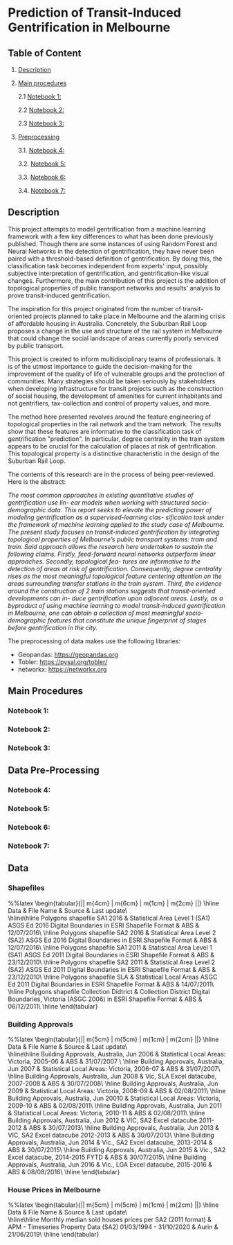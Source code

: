 # Prediction of Transit-Induced Gentrification in Melbourne
## Table of Content

1. [Description](#desc)

2. [Main procedures](#main)

    2.1 [Notebook 1: ](#n1)

    2.2 [Notebook 2: ](#n2)

    2.3 [Notebook 3: ](#n3)

3. [Preprocessing](#prep)

    3.1. [Notebook 4: ](#n4)

    3.2. [Notebook 5: ](#n5)

    3.3. [Notebook 6: ](#n6)

    3.4. [Notebook 7: ](#n7)



## Description <a name='desc'></a>

This project attempts to model gentrification from a machine learning framework with a few key differences to what has been done previously published. Though there are some instances of using Random Forest and Neural Networks in the detection of gentrification, they have never been paired with a threshold-based definition of gentrification. By doing this, the classification task becomes independent from experts' input, possibly subjective interpretation of gentrification, and gentrification-like visual changes. Furthermore, the main contribution of this project is the addition of topological properties of public transport networks and results' analysis to prove transit-induced gentrification.

The inspiration for this project originated from the number of transit-oriented projects planned to take place in Melbourne and the alarming crisis of affordable housing in Australia. Concretely, the Suburban Rail Loop proposes a change in the use and structure of the rail system in Melbourne that could change the social landscape of areas currently poorly serviced by public transport.

This project is created to inform multidisciplinary teams of professionals. It is of the utmost importance to guide the decision-making for the improvement of the quality of life of vulnerable groups and the protection of communities. Many strategies should be taken seriously by stakeholders when developing infrastructure for transit projects such as the construction of social housing, the development of amenities for current inhabitants and not gentrifiers, tax-collection and control of property values, and more.

The method here presented revolves around the feature engineering of topological properties in the rail network and the tram network. The results show that these features are informative to the classification task of gentrification "prediction". In particular, degree centrality in the train system appears to be crucial for the calculation of places at risk of gentrification. This topological property is a distinctive characteristic in the design of the Suburban Rail Loop. 

The contents of this research are in the process of being peer-reviewed. Here is the abstract:

*The most common approaches in existing quantitative studies of gentrification use lin- ear models when working with structured socio-demographic data. This report seeks to elevate the predicting power of modeling gentrification as a supervised-learning clas- sification task under the framework of machine learning applied to the study case of Melbourne. The present study focuses on transit-induced gentrification by integrating topological properties of Melbourne’s public transport systems: tram and train. Said approach allows the research here undertaken to sustain the following claims. Firstly, feed-forward neural networks outperform linear approaches. Secondly, topological fea- tures are informative to the detection of areas at risk of gentrification. Consequently, degree centrality rises as the most meaningful topological feature centering attention on the areas surrounding transfer stations in the train system. Third, the evidence around the construction of 2 train stations suggests that transit-oriented developments can in- duce gentrification upon adjacent areas. Lastly, as a byproduct of using machine learning to model transit-induced gentrification in Melbourne, one can obtain a collection of most meaningful socio-demographic features that constitute the unique fingerprint of stages before gentrification in the city.*

The preprocessing of data makes use the following libraries:
- Geopandas: https://geopandas.org
- Tobler: https://pysal.org/tobler/
- networkx: https://networkx.org


## Main Procedures <a name='main'></a>

### Notebook 1:  <a name='n1'></a>
### Notebook 2:  <a name='n2'></a>
### Notebook 3:  <a name='n3'></a>

## Data Pre-Processing <a name='prep'></a>

### Notebook 4:  <a name='n4'></a>
### Notebook 5:  <a name='n5'></a>
### Notebook 6:  <a name='n6'></a>
### Notebook 7:  <a name='n7'></a>

## Data

### Shapefiles
%%latex
\begin{tabular}{|| m{4cm} | m{6cm} | m{1cm} | m{2cm} ||}
     \hline
     Data & File Name & Source & Last update\\  
     \hline\hline
     Polygons shapefile SA1 2016 & Statistical Area Level 1 (SA1) ASGS Ed 2016 Digital Boundaries in ESRI Shapefile Format & ABS & 12/07/2016\\
     \hline
     Polygons shapefile SA2 2016 & Statistical Area Level 2 (SA2) ASGS Ed 2016 Digital Boundaries in ESRI Shapefile Format & ABS & 12/07/2016\\
     \hline
     Polygons shapefile SA1 2011 & Statistical Area Level 1 (SA1) ASGS Ed 2011 Digital Boundaries in ESRI Shapefile Format & ABS & 23/12/2010\\
     \hline
     Polygons shapefile SA2 2011 & Statistical Area Level 2 (SA2) ASGS Ed 2011 Digital Boundaries in ESRI Shapefile Format & ABS & 23/12/2010\\
    \hline
    Polygons shapefile SLA & Statistical Local Areas ASGC Ed 2011 Digital Boundaries in ESRI Shapefile Format  & ABS & 14/07/2011\\
    \hline
     Polygons shapefile Collection Didtrict & 
     Collection District Digital Boundaries, Victoria (ASGC 2006) in ESRI Shapefile Format  & ABS & 06/12/2011\\
     \hline
\end{tabular}

### Building Approvals

%%latex
\begin{tabular}{|| m{5cm} | m{5cm} | m{1cm} | m{2cm} ||}
     \hline
     Data & File Name & Source & Last update\\  
     \hline\hline
     Building Approvals, Australia, Jun 2006  & Statistical Local Areas: Victoria, 2005-06 & ABS & 31/07/2007 \\
     \hline
     Building Approvals, Australia, Jun 2007 & Statistical Local Areas: Victoria, 2006-07 & ABS & 31/07/2007\\
     \hline
     Building Approvals, Australia, Jun 2008 & Vic, SLA Excel datacube, 2007-2008  & ABS  & 30/07/2008\\
     \hline
     Building Approvals, Australia, Jun 2009 & Statistical Local Areas: Victoria, 2008-09 & ABS & 02/08/2011\\ 
     \hline
     Building Approvals, Australia, Jun 20010 & Statistical Local Areas: Victoria, 2009-10 & ABS & 02/08/2011\\ 
     \hline 
     Building Approvals, Australia, Jun 2011 & Statistical Local Areas: Victoria, 2010-11 & ABS & 02/08/2011\\
     \hline
     Building Approvals, Australia, Jun 2012 & VIC, SA2 Excel datacube 2011-2012 & ABS & 30/07/2013\\ 
     \hline
     Building Approvals, Australia, Jun 2013 & VIC, SA2 Excel datacube 2012-2013 & ABS & 30/07/2013\\ 
     \hline
     Building Approvals, Australia, Jun 2014 & Vic., SA2 Excel datacube, 2013-2014  & ABS & 30/07/2015\\
     \hline
     Building Approvals, Australia, Jun 2015 & Vic., SA2 Excel datacube, 2014-2015 FYTD  & ABS & 30/07/2015\\ 
     \hline
     Building Approvals, Australia, Jun 2016 & Vic., LGA Excel datacube, 2015-2016 & ABS & 08/08/2016\\
\hline
\end{tabular}

### House Prices in Melbourne

%%latex
\begin{tabular}{|| m{5cm} | m{5cm} | m{1cm} | m{2cm} ||}
     \hline
     Data & File Name & Source & Last update\\  
     \hline\hline
    Monthly median sold houses prices per SA2 (2011 format) & APM - Timeseries Property Data (SA2) 01/03/1994 - 31/10/2020 & Aurin & 21/06/2019\\
    \hline
\end{tabular}

